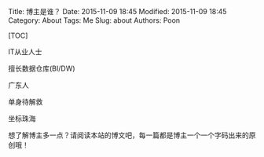 Title: 博主是谁？
Date: 2015-11-09 18:45
Modified: 2015-11-09 18:45
Category: About
Tags: Me
Slug: about
Authors: Poon

[TOC]


IT从业人士 

擅长数据仓库(BI/DW)

广东人

单身待解救

坐标珠海

想了解博主多一点？请阅读本站的博文吧，每一篇都是博主一个一个字码出来的原创哦！



